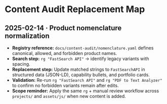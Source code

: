 # Content Audit Replacement Map

## 2025-02-14 · Product nomenclature normalization

- **Registry reference:** `docs/content-audit/nomenclature.yaml` defines canonical, allowed, and forbidden product names.
- **Search step:** `rg "FastSearch API"` → identify legacy variants with spacing.
- **Replacement step:** Update matched strings to `FastSearchAPI` in structured data (JSON-LD), capability bullets, and portfolio cards.
- **Validation:** Re-run `rg "FastSearch API"` and `rg "PDF to Text Analyzer"` to confirm no forbidden variants remain after edits.
- **Scope reminder:** Apply the same `rg` + manual review workflow across `projects/` and `assets/js/` when new content is added.
